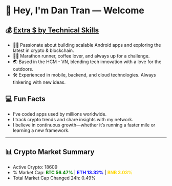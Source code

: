 # 👋 Hey, I'm Dan Tran — Welcome

## 💰 <a href="https://dantech.academy" target="_blank">Extra $ by Technical Skills</a>

- 🧑‍💻 Passionate about building scalable Android apps and exploring the latest in crypto & blockchain.
- 🏃‍♂️ Marathon runner, coffee lover, and always up for a challenge.
- 🌏 Based in the HCM - VN, blending tech innovation with a love for the outdoors.
- 🛠️ Experienced in mobile, backend, and cloud technologies. Always tinkering with new ideas.

## 💻 Fun Facts

- I’ve coded apps used by millions worldwide.
- I track crypto trends and share insights with my network.
- I believe in continuous growth—whether it’s running a faster mile or learning a new framework.

---

## 📊 Crypto Market Summary

- Active Crypto: 18609
- % Market Cap: <span style="color: green; font-weight: bold;">BTC 56.47%</span> | <span style="color: blue; font-weight: bold;">ETH 13.32%</span> | <span style="color: gold; font-weight: bold;">BNB 3.03%</span>
- Total Market Cap Changed 24h: 0.49%
